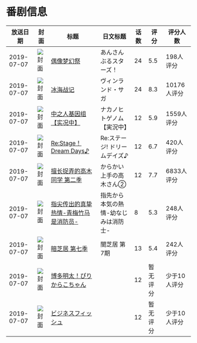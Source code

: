 # 番剧信息

|放送日期|封面|标题|日文标题|话数|评分|评分人数|
|---|---|---|---|---|---|---|
|2019-07-07|![封面](https://lain.bgm.tv/pic/cover/c/4d/e3/159159_rSKms.jpg)|[偶像梦幻祭](https://bangumi.tv/subject/159159)|あんさんぶるスターズ！|24|5.5|198人评分|
|2019-07-07|![封面](https://lain.bgm.tv/pic/cover/c/31/8f/240386_6Q62q.jpg)|[冰海战记](https://bangumi.tv/subject/240386)|ヴィンランド・サガ|24|8.3|10176人评分|
|2019-07-07|![封面](https://lain.bgm.tv/pic/cover/c/88/88/247548_3SQYx.jpg)|[中之人基因组【实况中】](https://bangumi.tv/subject/247548)|ナカノヒトゲノム【実況中】|12|5.9|1559人评分|
|2019-07-07|![封面](https://lain.bgm.tv/pic/cover/c/65/6d/252321_6JO8N.jpg)|[Re:Stage！Dream Days♪](https://bangumi.tv/subject/252321)|Re:ステージ! ドリームデイズ♪|12|6.7|420人评分|
|2019-07-07|![封面](https://lain.bgm.tv/pic/cover/c/f5/c8/271151_UB2n6.jpg)|[擅长捉弄的高木同学 第二季](https://bangumi.tv/subject/271151)|からかい上手の高木さん②|12|7.7|6833人评分|
|2019-07-07|![封面](https://bangumi.tv/img/no_icon_subject.png)|[指尖传出的真挚热情-青梅竹马是消防员-](https://bangumi.tv/subject/283272)|指先から本気の熱情-幼なじみは消防士-|8|5.3|248人评分|
|2019-07-07|![封面](https://lain.bgm.tv/pic/cover/c/4b/10/283480_6gnDY.jpg)|[暗芝居 第七季](https://bangumi.tv/subject/283480)|闇芝居 第7期|13|5.4|242人评分|
|2019-07-07|![封面](https://lain.bgm.tv/pic/cover/c/fe/9c/285513_jtJfM.jpg)|[博多明太！ぴりからこちゃん](https://bangumi.tv/subject/285513)||12|暂无评分|少于10人评分|
|2019-07-07|![封面](https://lain.bgm.tv/pic/cover/c/0f/c6/285517_c8CKR.jpg)|[ビジネスフィッシュ](https://bangumi.tv/subject/285517)||12|暂无评分|少于10人评分|
